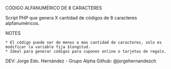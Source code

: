 CÓDIGO ALFANUMÉRICO DE 8 CARACTERES

Script PHP que genera X cantidad de códigos de 8 caracteres alpfanuméricos.

NOTES

    * El código puede ser de menos o mas cantidad de caracteres, solo es modificar la variable fija $longitud.
    * Ideal para generar códigos para cupones online o tarjetas de regalo.


DEV: Jorge Edo. Hernández - Grupo Alpha
Github: @jorgehernandezch

